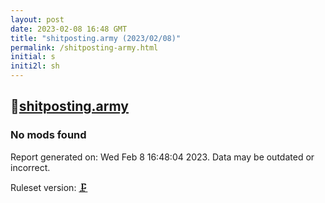 ```yaml
---
layout: post
date: 2023-02-08 16:48 GMT
title: "shitposting.army (2023/02/08)"
permalink: /shitposting-army.html
initial: s
initi2l: sh
---
```


## 🐘[shitposting.army](https://shitposting.army)

### No mods found

Report generated on: Wed Feb  8 16:48:04 2023. Data may be outdated or incorrect.

Ruleset version: [🗜](/version-clamp)
